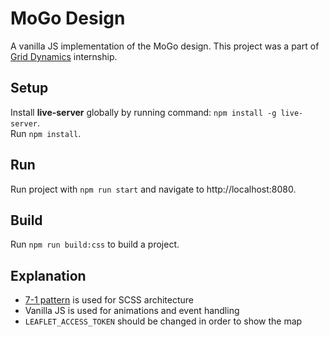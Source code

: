 # MoGo Design

A vanilla JS implementation of the MoGo design. This project was a part of [Grid Dynamics](https://www.griddynamics.com) internship.

## Setup

Install **live-server** globally by running command: `npm install -g live-server`.  
Run `npm install`.  

## Run

Run project with `npm run start` and navigate to http://localhost:8080.

## Build

Run `npm run build:css` to build a project.

## Explanation

- [7-1 pattern](https://sass-guidelin.es/#the-7-1-pattern) is used for SCSS architecture
- Vanilla JS is used for animations and event handling
- `LEAFLET_ACCESS_TOKEN` should be changed in order to show the map
